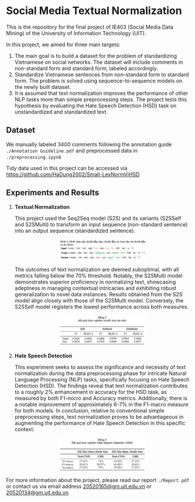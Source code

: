 # Social Media Textual Normalization

This is the repository for the final project of IE403 (Social Media Data Mining) of the University of Information Technology (UIT).

In this project, we aimed for three main targets:

<ol>
 <li>
  The main goal is to build a dataset for the problem of standardizing Vietnamese on social networks. The dataset will include comments in non-standard form and standard form, labeled accordingly.
 </li>
 <li>
  Standardize Vietnamese sentences from non-standard form to standard form. The problem is solved using sequence-to-sequence models on the newly built dataset.
 </li>
 <li>
  It is assumed that text normalization improves the performance of other NLP tasks more than simple preprocessing steps. The project tests this hypothesis by evaluating the Hate Speech Detection (HSD) task on unstandardized and standardized text.
 </li>
</ol>

## Dataset
We manually labeled 3400 comments following the annotation guide <code>./Annotation Guideline.pdf</code> and preprocessed data in <code>./preprocessing.ipynb</code>

Tidy data used in this project can be accessed via https://github.com/HaDung2002/Small-LexNormViHSD

## Experiments and Results
<ol>
 <li>
  <strong>Textual Normalization</strong>

  
  This project used the Seq2Seq model (S2S) and its variants (S2SSelf and S2SMulti) to transform an input sequence (non-standard sentence) into an output sequence (standardized sentence).
  <p align="center">
   <img width="50%" src="./figures/inout.png">
  </p>

  The outcomes of text normalization are deemed suboptimal, with all metrics falling below the 70% threshold. Notably, the S2SMulti model demonstrates superior proficiency in normalizing text, showcasing adeptness in managing contextual intricacies and exhibiting robust generalization to novel data instances. Results obtained from the S2S model align closely with those of the S2SMulti model. Conversely, the S2SSelf model registers the lowest performance across both measures.
  <p align="center">
   <img width="50%" src="./figures/exp1.png">
  </p>

 </li>
 <li>
  <strong>Hate Speech Detection</strong>

  This experiment seeks to assess the significance and necessity of text normalization during the data preprocessing phase for intricate Natural Language Processing (NLP) tasks, specifically focusing on Hate Speech Detection (HSD). The findings reveal that text normalization contributes to a roughly 2% enhancement in accuracy for the HSD task, as measured by both F1-micro and Accuracy metrics. Additionally, there is a notable improvement of approximately 6-7% in the F1-macro measure for both models. In conclusion, relative to conventional simple preprocessing steps, text normalization proves to be advantageous in augmenting the performance of Hate Speech Detection in this specific context.
  <p align="center">
   <img width="50%" src="./figures/exp2.png">
  </p>
 </li>
</ol>


For more information about the project, please read our report <code>./Report.pdf</code> or contact us via email address 20520165@gm.uit.edu.vn or 20520134@gm.uit.edu.vn
